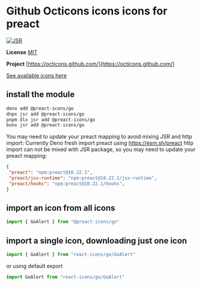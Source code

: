 # Github Octicons icons icons for preact

[![JSR](https://jsr.io/badges/@preact-icons/go)](https://jsr.io/@preact-icons/go)

**License** [MIT](https://github.com/primer/octicons/blob/master/LICENSE)

**Project** [https://octicons.github.com/](https://octicons.github.com/)

[See available icons here](https://react-icons.deno.dev/go)

## install the module

```bash
deno add @preact-icons/go
dnpx jsr add @preact-icons/go
pnpm dlx jsr add @preact-icons/go
bunx jsr add @preact-icons/go
```

You may need to update your preact mapping to avoid mixing JSR and http import:
Currently Deno fresh import preact using https://esm.sh/preact http import can not be mixed with JSR package, so you may need to update your preact mapping:
```json
{
 "preact": "npm:preact@10.22.1",
 "preact/jsx-runtime": "npm:preact@10.22.1/jsx-runtime",
 "preact/hooks": "npm:preact@10.22.1/hooks",
}
```

## import an icon from all icons

```ts
import { GoAlert } from "@preact-icons/go"
```

## import a single icon, downloading just one icon

```ts
import { GoAlert } from "react-icons/go/GoAlert"
```

or using default export

```ts
import GoAlert from "react-icons/go/GoAlert"
```

